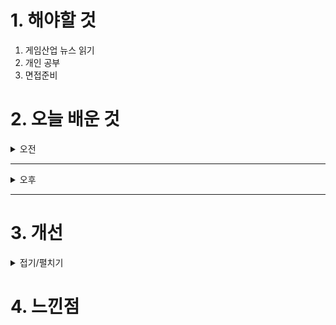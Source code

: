 
# 1. 해야할 것

1. 게임산업 뉴스 읽기 
2. 개인 공부  
3. 면접준비



# 2. 오늘 배운 것

<details>
<summary>오전</summary>

## 오늘의 뉴스
11월 25일 월요일 오늘의 게임 뉴스

■ 스팀 무료 게임
Miasma Caves (액션, 어드벤처, 안한글)
https://store.steampowered.com/app/812190/Miasma_Caves/

■ 3년 연속, '카운터사이드' AGF 2024 부스 참가
스튜디오비사이드는 자사의 어반 판타지 RPG '카운터사이드'가 12월 7일부터 8일까지 일산 킨텍스에서 열리는 'AGF 2024'에 3년 연속으로 참가한다고 발표했습니다. 이번 부스에서는 게임 속 배경을 재현한 포토 존, 굿즈 증정 존, 카페스트레가 온라인 팝업 스토어 전시 존 등을 운영하며, 포토 존에서는 플레이어가 '관리자'가 되어 사진을 촬영하고 현장에서 폴라로이드 사진도 받을 수 있습니다. 또한, 간단한 이벤트를 완료한 유저에게 3종 이상의 굿즈를 무료로 증정하며, 전시된 굿즈는 행사 종료 후 온라인 팝업 스토어를 통해 구매할 수 있습니다.  

■ 웹젠 자체 개발 신작 ‘테르비스’, ‘AGF 2024’ 부스 참가
웹젠은 자체 개발 중인 서브컬처 수집형 RPG '테르비스'를 12월 7일부터 8일까지 일산 킨텍스에서 열리는 'AGF 2024'에서 선보입니다. 부스 운영을 통해 게임 시연과 다양한 마케팅 활동을 진행하며, 공식 SNS 계정을 통해 현장 이벤트와 코스프레 행사 정보를 순차적으로 공개할 예정입니다. 또한, SNS 팔로우 및 게시물 공유 시 추첨을 통해 행사 입장권을 제공합니다.  

■ 귀혼M, 구글-애플-원스토어 인기 1위 기록
엠게임이 개발한 2D 횡스크롤 무협 MMORPG '귀혼M'이 11월 21일 출시 이후 구글 플레이스토어, 애플 앱스토어, 원스토어에서 모두 인기 게임 1위를 기록했습니다. '귀혼M'은 원작 '귀혼'의 2D 도트 그래픽과 무협 판타지를 재현하여 유저들의 호응을 얻고 있으며, 던전, 결투장 등 다양한 전투 콘텐츠와 요괴 도감 등 수집 요소를 제공합니다. 출시를 기념하여 12월 4일까지 출석 이벤트를 진행 중이며, 공식 커뮤니티를 통해 최신 정보와 이벤트를 제공하고 있습니다.  

■ 한국 게임 다수 입선, 두각 보인 '유니티 어워즈 2024'
유니티 어워즈 2024에서 한국 게임들이 다수 입선하며 두각을 나타냈습니다. '고양이 오마카세'는 최고의 2D 비주얼상을 수상했으며, '언커버 더 스모킹 건'과 '산나비' 등 14개의 한국 프로젝트가 게임 부문에 입선했습니다. 이는 유니티 플랫폼을 활용한 한국 개발자들의 창의성과 기술력을 보여주는 사례로 평가받고 있습니다.  

■ 슈퍼캣, 펑크랜드에 2D MMORPG 신작 '세븐엔젤스' 출시
슈퍼캣은 인디 게임 플랫폼 '펑크랜드'에 2D 판타지 MMORPG '세븐엔젤스'를 출시했습니다. 이 게임은 다양한 종족과 세력 간의 다툼을 그린 세계관을 바탕으로, 물리 및 주문 계열 직업군, 자동 사냥, 레이드, 공성전 등 다양한 콘텐츠를 제공합니다. 사전 예약자 1만 명을 돌파하며 플랫폼 내 최대 기록을 경신했습니다.  

■ 클로버게임즈, AGF 2024에서 신작 '헤븐헬즈' 첫 공개
클로버게임즈는 12월 7일부터 8일까지 일산 킨텍스에서 열리는 'AGF 2024'에서 신작 '헤븐헬즈'를 처음 공개합니다. 이 게임은 단테의 '신곡'을 재해석한 IP로, 유저는 '위치'라 불리는 소녀들과 함께 악마에 대항하며 멸망 직전의 세계 비밀을 파헤칩니다. 행사에서는 아카데미를 테마로 한 체험 공간과 코스프레 스태프들이 참여하는 다양한 이벤트가 진행될 예정입니다.  

■ 스튜디오 너바나나, 알토스벤처스 등으로부터 시리즈 A 투자 유치
게임 개발사 스튜디오 너바나나가 알토스벤처스, 스마일게이트인베스트먼트, HRZ로부터 시리즈 A 투자를 유치했습니다. 이번 투자금은 캐릭터 기반 전략 PvP 게임 'ZETA'의 개발에 활용되며, 2026년 출시를 목표로 하고 있습니다. 'ZETA'는 3인칭 액션과 전략적 게임플레이를 결합하여 다양한 플랫폼에서 크로스 플레이를 지원할 예정입니다.  

■ 아, 야간근무의 추억이여! '당직근무' 23일 출시
인디게임 개발팀 아침빵 스튜디오는 11월 23일 신작 공포 게임 '당직근무'를 정식 출시했습니다. 이 게임은 군 부대의 당직사관이 되어 막사 복도를 순찰하며 이상현상을 찾아내는 1인칭 공포 게임으로, 총 49개의 이상현상을 모두 발견하면 숨겨진 결말을 확인할 수 있습니다. 출시를 기념하여 11월 30일까지 스팀과 스토브에서 각각 25%, 30% 할인된 가격으로 판매 중입니다.  

■ 한국조지메이슨대, ‘한국기능성게임연구소’로 더 나은 사회 만든다
한국조지메이슨대학교는 11월 22일 '한국기능성게임연구소(KSGI)' 개소식을 개최했습니다. KSGI는 기능성 게임의 발전과 사회적 가치 창출을 목표로 하며, 디지털 치료와 교육 게임 개발에 주력할 계획입니다. 개소식에는 안철수 의원, 윤원석 인천경제자유구역청장, 임지현 카카오게임즈 자문위원 등이 참석하여 축사를 전했습니다.  

■ [기자수첩] 반복되는 행사 테러 예고, 이젠 정말 ‘철퇴’가 필요하다
11월 22일과 23일에 열린 '던파 페스티벌'에서 온라인 커뮤니티에 폭탄 테러 예고 글이 올라와 경찰과 소방대가 출동하고, 행사가 연기되는 사태가 발생했습니다. 이로 인해 넥슨과 네오플은 중계 이벤트와 미디어 인터뷰를 취소하는 등 불필요한 손해를 입었으며, 현장을 찾은 2,500명의 팬들도 갑작스러운 퇴장과 대기 등으로 큰 불편을 겪었습니다. 이러한 반복되는 테러 예고에 대해 강력한 처벌이 필요하다는 목소리가 높아지고 있습니다.  

■ [오피셜] DRX, '리치-주한-유칼' 영입... 차기 사령탑 '쏭' 김상수 감독
DRX는 11월 22일 공식 SNS를 통해 '리치' 이재원, '주한' 이주한, '유칼' 손우현을 영입하고, '쏭' 김상수 감독을 선임했다고 발표했습니다. '리치'와 '유칼'은 2026년까지, '주한'과 '쏭' 감독은 2025년까지 계약을 체결했습니다. DRX는 이들의 강점을 결합하여 최상의 시너지를 낼 수 있도록 노력하겠다고 밝혔습니다.  

■ [오피셜] '킹겐-리헨즈' 영입, '지우-실비' 재계약 - 농심 레드포스 로스터 완성
농심 레드포스는 2025년 시즌을 앞두고 탑 라이너 '킹겐' 황성훈과 서포터 '리헨즈' 손시우를 영입했습니다. 또한, 바텀 라이너 '지우' 정지우와 정글러 '실비' 이승복과 재계약을 체결하여 팀의 핵심 전력을 유지했습니다. 이로써 농심 레드포스는 베테랑 선수들과 기존 선수들의 조화를 통해 새로운 시즌을 준비하고 있습니다.  

■ 스팀, 더 이상 '시즌 패스 먹튀'는 없다
스팀은 시즌 패스 판매 정책을 개정하여, 출시 지연이 3개월을 초과할 경우 전체 환불을 허용하고, 출시 시점에 즉시 플레이 가능한 콘텐츠를 포함하도록 요구합니다. 이는 개발사의 불성실한 업데이트로 인한 소비자 피해를 방지하기 위한 조치입니다.  

■ AGF에 진심인 스마일게이트
스마일게이트는 12월 7일부터 8일까지 열리는 'AGF 2024'에 참가하여 다양한 이벤트와 한정 굿즈를 선보입니다. '에픽세븐', '카오스 제로 나이트메어', '아우터플레인' 등 주요 타이틀의 체험 부스와 무대 행사가 준비되어 있으며, 성우와 인플루언서들이 참여하는 특별 무대도 예정되어 있습니다. 또한, 한정판 메탈카드와 오르골 패키지 등 다양한 굿즈를 현장에서 판매할 계획입니다.  

■ 해피툭, 신작 모바일 게임 '워로드 온라인' 사전예약 시작
해피툭은 코드리프트 스튜디오가 개발한 모바일 3D MMORPG '워로드 온라인'의 국내 출시를 앞두고 11월 22일부터 사전 예약을 시작했습니다. 이 게임은 '십이지천M The One'의 메인 개발자들이 참여하여, '아렌달'과 '콴' 두 진영 간의 전쟁을 배경으로 합니다. 특히, 각 진영의 통솔자인 '워로드'를 선출하여 아군을 전략적으로 지휘하는 시스템이 특징입니다.  

■ 세가, '버추어 파이터 5 R.E.V.O.' 올겨울 출시
세가퍼블리싱코리아는 PC(Steam)용 '버추어 파이터 5 R.E.V.O.'를 올겨울 출시한다고 11월 22일 발표했습니다. 이 버전은 '버추어 파이터 5 얼티밋 쇼다운'의 2.0 버전을 기반으로, 시리즈 최초로 롤백 넷코드를 지원하여 온라인 대전 시 지연을 줄이고, 13년 만에 게임 밸런스 조정을 통해 기술 성능 조정 및 인기 기술 부활 등을 반영했습니다. 또한, 최대 4K 해상도와 60fps 프레임 레이트를 지원하여 선명한 화질로 게임을 즐길 수 있습니다.  

■ '명조', 오는 1월 2일 2.0 업데이트-PS5 버전 출시
쿠로 게임즈의 오픈월드 RPG '명조: 워더링 웨이브'가 2025년 1월 2일 2.0 업데이트와 함께 PS5 버전으로 출시됩니다. PS5 버전은 모바일 및 PC와 계정 연동이 가능하여 진행도를 공유할 수 있습니다. 또한, 신규 지역 '리나시타'와 도시 '라군나'가 추가되며, 예술과 가면 카니발로 유명한 유럽풍 도시에서 새로운 모험이 펼쳐집니다.  
</details>

****

<details>
<summary>오후</summary>


</details>

****


# 3. 개선


<details>
<summary>접기/펼치기</summary>


</details>



# 4. 느낀점


